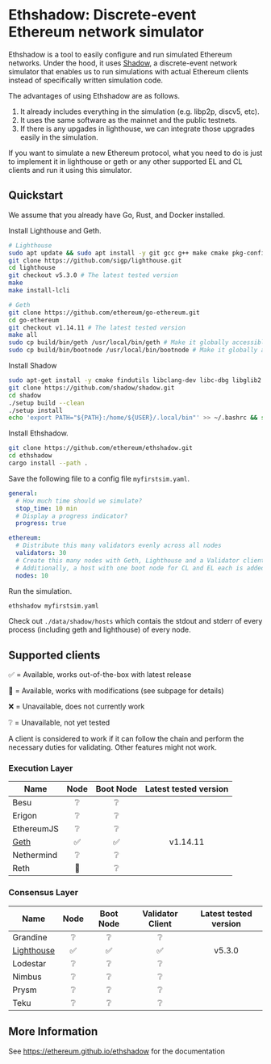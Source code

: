 # Ethshadow: Discrete-event Ethereum network simulator

<!--- ANCHOR: overview (for mdbook) -->

Ethshadow is a tool to easily configure and run simulated Ethereum networks. Under the hood, it uses
[Shadow](https://shadow.github.io/), a discrete-event network simulator that enables us to run simulations with actual
Ethereum clients instead of specifically written simulation code.

The advantages of using Ethshadow are as follows.

1. It already includes everything in the simulation (e.g. libp2p, discv5, etc).
2. It uses the same software as the mainnet and the public testnets.
3. If there is any upgades in lighthouse, we can integrate those upgrades easily in the simulation.

If you want to simulate a new Ethereum protocol, what you need to do is just to implement it in lighthouse or geth or
any other supported EL and CL clients and run it using this simulator.

<!--- ANCHOR_END: overview (for mdbook) -->

## Quickstart

We assume that you already have Go, Rust, and Docker installed.

Install Lighthouse and Geth.
```sh
# Lighthouse
sudo apt update && sudo apt install -y git gcc g++ make cmake pkg-config llvm-dev libclang-dev clang
git clone https://github.com/sigp/lighthouse.git
cd lighthouse
git checkout v5.3.0 # The latest tested version
make
make install-lcli

# Geth
git clone https://github.com/ethereum/go-ethereum.git
cd go-ethereum
git checkout v1.14.11 # The latest tested version
make all
sudo cp build/bin/geth /usr/local/bin/geth # Make it globally accessible
sudo cp build/bin/bootnode /usr/local/bin/bootnode # Make it globally accessible
```

Install Shadow
```sh
sudo apt-get install -y cmake findutils libclang-dev libc-dbg libglib2.0-0 libglib2.0-dev make netbase python3 python3-networkx xz-utils util-linux gcc g++
git clone https://github.com/shadow/shadow.git
cd shadow
./setup build --clean
./setup install
echo 'export PATH="${PATH}:/home/${USER}/.local/bin"' >> ~/.bashrc && source ~/.bashrc
```

Install Ethshadow.
```sh
git clone https://github.com/ethereum/ethshadow.git
cd ethshadow
cargo install --path .
```

Save the following file to a config file `myfirstsim.yaml`.

```yaml
general:
  # How much time should we simulate?
  stop_time: 10 min
  # Display a progress indicator?
  progress: true

ethereum:
  # Distribute this many validators evenly across all nodes
  validators: 30
  # Create this many nodes with Geth, Lighthouse and a Validator client.
  # Additionally, a host with one boot node for CL and EL each is added.
  nodes: 10
```

Run the simulation.
```sh
ethshadow myfirstsim.yaml
```

Check out `./data/shadow/hosts` which contais the stdout and stderr of every process (including geth and lighthouse)
of every node.

## Supported clients

<!--- ANCHOR: supported-clients (for mdbook) -->

✅ = Available, works out-of-the-box with latest release

🚧 = Available, works with modifications (see subpage for details)

❌ = Unavailable, does not currently work

❔ = Unavailable, not yet tested

A client is considered to work if it can follow the chain and perform the necessary duties for validating. Other
features might not work.

### Execution Layer

| Name                         | Node | Boot Node | Latest tested version |
|------------------------------|:----:|:---------:|:---------------------:|
| Besu                         |  ❔   |     ❔     |                       |
| Erigon                       |  ❔   |     ❔     |                       |
| EthereumJS                   |  ❔   |     ❔     |                       |
| [Geth](docs/clients/geth.md) |  ✅   |     ✅     | v1.14.11              |
| Nethermind                   |  ❔   |     ❔     |                       |
| Reth                         |  🚧  |     ❔     |                       |


### Consensus Layer

| Name                                     | Node | Boot Node | Validator Client | Latest tested version |
|------------------------------------------|:----:|:---------:|:----------------:|:---------------------:|
| Grandine                                 |  ❔   |     ❔     |        ❔         |                       |
| [Lighthouse](docs/clients/lighthouse.md) |  ✅   |     ✅     |        ✅         | v5.3.0                |
| Lodestar                                 |  ❔   |     ❔     |        ❔         |                       |
| Nimbus                                   |  ❔   |     ❔     |        ❔         |                       |
| Prysm                                    |  ❔   |     ❔     |        ❔         |                       |
| Teku                                     |  ❔   |     ❔     |        ❔         |                       |

<!--- ANCHOR_END: supported-clients (for mdbook) -->

## More Information

See https://ethereum.github.io/ethshadow for the documentation
